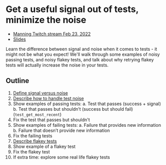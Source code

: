 # Get a useful signal out of tests, minimize the noise

* [Manning Twitch stream Feb 23, 2022](https://www.twitch.tv/manningpublications/schedule?seriesID=7f6bd1c8-5c6e-4e74-8dac-6faa55730700)
* [Slides](https://docs.google.com/presentation/d/1TffyautuQJXdeEhgYKYYICgh6nhfBvvWosV9WPrgDwI/edit#slide=id.g116f8da5611_0_44)

Learn the difference between signal and noise when it comes to tests - it might not be what you expect!
We'll walk through some examples of noisy passing tests, and noisy flakey tests, and talk about why
retrying flakey tests will actually increase the noise in your tests.

## Outline

1. [Define signal versus noise](https://docs.google.com/presentation/d/1TffyautuQJXdeEhgYKYYICgh6nhfBvvWosV9WPrgDwI/edit#slide=id.g116f8da5611_0_1)
1. [Describe how to handle test noise](https://docs.google.com/presentation/d/1TffyautuQJXdeEhgYKYYICgh6nhfBvvWosV9WPrgDwI/edit#slide=id.g116f8da5611_0_44)
1. Show examples of passing tests:
    a. Test that passes (success + signal)
    b. Test that passes but shouldn’t (success but should fail) (`test_get_most_recent`)
1. Fix the test that passes but shouldn't
1. Show examples of failing tests:
    a. Failure that provides new information
    b. Failure that doesn’t provide new information
1. Fix the failing tests
1. [Describe flakey tests](https://docs.google.com/presentation/d/1TffyautuQJXdeEhgYKYYICgh6nhfBvvWosV9WPrgDwI/edit#slide=id.g116f8da5611_0_34)
1. Show example of a flakey test
1. Fix the flakey test
1. If extra time: explore some real life flakey tests